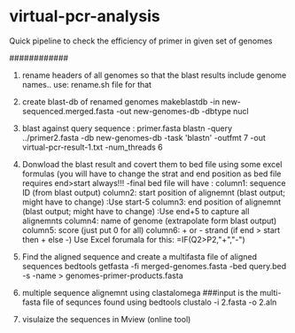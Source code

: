 # virtual-pcr-analysis
Quick pipeline to check the efficiency of primer in given set of genomes


############
1. rename headers of all genomes so that the blast results include genome names..
use: rename.sh file for that

2. create blast-db of renamed genomes
makeblastdb -in new-sequenced.merged.fasta -out new-genomes-db -dbtype nucl

3. blast against query sequence : primer.fasta
blastn -query ../primer2.fasta -db new-genomes-db -task 'blastn' -outfmt 7 -out virtual-pcr-result-1.txt -num_threads 6

4. Donwload the blast result and covert them to bed file using some excel formulas
(you will have to change the strat and end position as bed file requires end>start always!!!
-final bed file will have :
column1: sequence ID (from blast output)
column2: start position of alignemnt (blast output; might have to change) :Use start-5
column3: end position of alignemnt (blast output; might have to change)   :Use end+5 to capture all alignemnts
column4: name of genome (extrapolate form blast output)
column5: score (just put 0 for all)
column6: + or - strand (if end > start then + else -) Use Excel forumala for this: =IF(Q2>P2,"+","-")

5. Find the aligned sequence and  create a multifasta file of aligned sequences
bedtools getfasta -fi merged-genomes.fasta -bed query.bed -s -name > genomes-primer-products.fasta

6. multiple sequence alignemnt using clastalomega ###input is the multi-fasta file of sequnces found using bedtools
clustalo -i 2.fasta -o 2.aln

7. visulaize the sequences in Mview (online tool)
